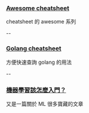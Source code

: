 ### [Awesome cheatsheet](https://github.com/detailyang/awesome-cheatsheet)

cheatsheet 的 awesome 系列

--

### [Golang cheatsheet](https://github.com/a8m/go-lang-cheat-sheet)

方便快速查詢 golang 的用法

--

### [機器學習該怎麼入門？](https://www.zhihu.com/question/20691338)

又是一篇關於 ML 很多寶藏的文章